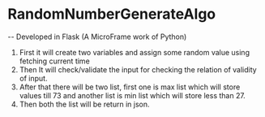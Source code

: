 # RandomNumberGenerateAlgo

-- Developed in Flask (A MicroFrame work of Python)

1. First it will create two variables and assign some random value using fetching current time
2. Then It will check/validate the input for checking the relation of validity of input.
3. After that there will be two list, first one is max list which will store values till 73 and another list is min list which will store less than 27.
4. Then both the list will be return in json.
